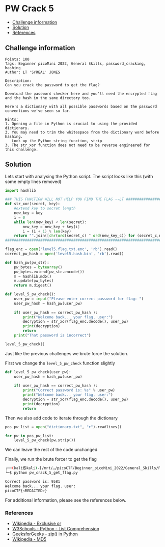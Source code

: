 # PW Crack 5

- [Challenge information](#challenge-information)
- [Solution](#solution)
- [References](#references)

## Challenge information
```
Points: 100
Tags: Beginner picoMini 2022, General Skills, password_cracking, hashing
Author: LT 'SYREAL' JONES

Description:
Can you crack the password to get the flag?

Download the password checker here and you'll need the encrypted flag and the hash in the same directory too. 

Here's a dictionary with all possible passwords based on the password conventions we've seen so far.

Hints:
1. Opening a file in Python is crucial to using the provided dictionary.
2. You may need to trim the whitespace from the dictionary word before hashing. 
   Look up the Python string function, strip
3. The str_xor function does not need to be reverse engineered for this challenge.
```

## Solution

Lets start with analysing the Python script. The script looks like this (with some empty lines removed)
```python
import hashlib

### THIS FUNCTION WILL NOT HELP YOU FIND THE FLAG --LT ########################
def str_xor(secret, key):
    #extend key to secret length
    new_key = key
    i = 0
    while len(new_key) < len(secret):
        new_key = new_key + key[i]
        i = (i + 1) % len(key)        
    return "".join([chr(ord(secret_c) ^ ord(new_key_c)) for (secret_c,new_key_c) in zip(secret,new_key)])
###############################################################################

flag_enc = open('level5.flag.txt.enc', 'rb').read()
correct_pw_hash = open('level5.hash.bin', 'rb').read()

def hash_pw(pw_str):
    pw_bytes = bytearray()
    pw_bytes.extend(pw_str.encode())
    m = hashlib.md5()
    m.update(pw_bytes)
    return m.digest()

def level_5_pw_check():
    user_pw = input("Please enter correct password for flag: ")
    user_pw_hash = hash_pw(user_pw)
    
    if( user_pw_hash == correct_pw_hash ):
        print("Welcome back... your flag, user:")
        decryption = str_xor(flag_enc.decode(), user_pw)
        print(decryption)
        return
    print("That password is incorrect")

level_5_pw_check()
``` 

Just like the previous challenges we brute force the solution.

First we change the `level_5_pw_check` function slightly 
```python
def level_5_pw_check(user_pw):
    user_pw_hash = hash_pw(user_pw)
    
    if( user_pw_hash == correct_pw_hash ):
        print("Correct password is: %s" % user_pw)
        print("Welcome back... your flag, user:")
        decryption = str_xor(flag_enc.decode(), user_pw)
        print(decryption)
        return
```

Then we also add code to iterate through the dictionary
```python
pos_pw_list = open("dictionary.txt", "r").readlines()

for pw in pos_pw_list:
    level_5_pw_check(pw.strip())
```

We can leave the rest of the code unchanged.

Finally, we run the brute forcer to get the flag
```bash
┌──(kali㉿kali)-[/mnt/…/picoCTF/Beginner_picoMini_2022/General_Skills/PW_Crack_5]
└─$ python pw_crack_5_get_flag.py

Correct password is: 9581
Welcome back... your flag, user:
picoCTF{<REDACTED>}
```

For additional information, please see the references below.

### References

- [Wikipedia - Exclusive or](https://en.wikipedia.org/wiki/Exclusive_or)
- [W3Schools - Python - List Comprehension](https://www.w3schools.com/python/python_lists_comprehension.asp)
- [GeeksforGeeks - zip() in Python](https://www.geeksforgeeks.org/zip-in-python/)
- [Wikipedia - MD5](https://en.wikipedia.org/wiki/MD5)
